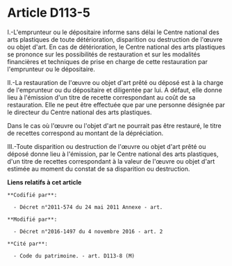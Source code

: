 # Article D113-5

I.-L'emprunteur ou le dépositaire informe sans délai le Centre national des arts plastiques de toute détérioration,
disparition ou destruction de l'œuvre ou objet d'art. En cas de détérioration, le Centre national des arts plastiques se
prononce sur les possibilités de restauration et sur les modalités financières et techniques de prise en charge de cette
restauration par l'emprunteur ou le dépositaire. 

II.-La restauration de l'œuvre ou objet d'art prêté ou déposé est à la charge de l'emprunteur ou du dépositaire et diligentée
par lui. A défaut, elle donne lieu à l'émission d'un titre de recette correspondant au coût de sa restauration. Elle ne peut
être effectuée que par une personne désignée par le directeur du Centre national des arts plastiques. 

Dans le cas où l'œuvre ou l'objet d'art ne pourrait pas être restauré, le titre de recettes correspond au montant de la
dépréciation. 

III.-Toute disparition ou destruction de l'œuvre ou objet d'art prêté ou déposé donne lieu à l'émission, par le Centre
national des arts plastiques, d'un titre de recettes correspondant à la valeur de l'œuvre ou objet d'art estimée au moment du
constat de sa disparition ou destruction.

**Liens relatifs à cet article**

	**Codifié par**:

	  - Décret n°2011-574 du 24 mai 2011 Annexe - art.

	**Modifié par**:

	  - Décret n°2016-1497 du 4 novembre 2016 - art. 2

	**Cité par**:

	  - Code du patrimoine. - art. D113-8 (M)
